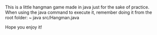 This is a little hangman game made in java just for the sake of practice.
When using the java command to execute it, remember doing it from the root folder:
~ java src/Hangman.java

Hope you enjoy it!
